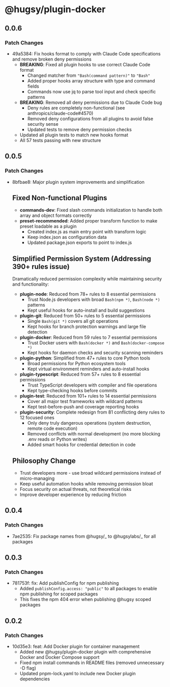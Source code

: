 # @hugsy/plugin-docker

## 0.0.6

### Patch Changes

- 49a5384: Fix hooks format to comply with Claude Code specifications and remove broken deny permissions
  - **BREAKING**: Fixed all plugin hooks to use correct Claude Code format
    - Changed matcher from `"Bash(command pattern)"` to `"Bash"`
    - Added proper hooks array structure with type and command fields
    - Commands now use jq to parse tool input and check specific patterns
  - **BREAKING**: Removed all deny permissions due to Claude Code bug
    - Deny rules are completely non-functional (see anthropics/claude-code#4570)
    - Removed deny configurations from all plugins to avoid false security sense
    - Updated tests to remove deny permission checks
  - Updated all plugin tests to match new hooks format
  - All 57 tests passing with new structure

## 0.0.5

### Patch Changes

- 8bfbae8: Major plugin system improvements and simplification

  ## Fixed Non-functional Plugins
  - **commands-dev**: Fixed slash commands initialization to handle both array and object formats correctly
  - **preset-recommended**: Added proper transform function to make preset loadable as a plugin
    - Created index.js as main entry point with transform logic
    - Keep index.json as configuration data
    - Updated package.json exports to point to index.js

  ## Simplified Permission System (Addressing 390+ rules issue)

  Dramatically reduced permission complexity while maintaining security and functionality:
  - **plugin-node**: Reduced from 78+ rules to 8 essential permissions
    - Trust Node.js developers with broad `Bash(npm *)`, `Bash(node *)` patterns
    - Kept useful hooks for auto-install and build suggestions
  - **plugin-git**: Reduced from 50+ rules to 5 essential permissions
    - Single `Bash(git *)` covers all git operations
    - Kept hooks for branch protection warnings and large file detection
  - **plugin-docker**: Reduced from 59 rules to 7 essential permissions
    - Trust Docker users with `Bash(docker *)` and `Bash(docker-compose *)`
    - Kept hooks for daemon checks and security scanning reminders
  - **plugin-python**: Simplified from 47+ rules to core Python tools
    - Broad permissions for Python ecosystem tools
    - Kept virtual environment reminders and auto-install hooks
  - **plugin-typescript**: Reduced from 57+ rules to 8 essential permissions
    - Trust TypeScript developers with compiler and file operations
    - Kept type-checking hooks before commits
  - **plugin-test**: Reduced from 101+ rules to 14 essential permissions
    - Cover all major test frameworks with wildcard patterns
    - Kept test-before-push and coverage reporting hooks
  - **plugin-security**: Complete redesign from 81 conflicting deny rules to 12 focused ones
    - Only deny truly dangerous operations (system destruction, remote code execution)
    - Removed conflicts with normal development (no more blocking .env reads or Python writes)
    - Added smart hooks for credential detection in code

  ## Philosophy Change
  - Trust developers more - use broad wildcard permissions instead of micro-managing
  - Keep useful automation hooks while removing permission bloat
  - Focus security on actual threats, not theoretical risks
  - Improve developer experience by reducing friction

## 0.0.4

### Patch Changes

- 7ae2535: Fix package names from @hugsy/_ to @hugsylabs/_ for all packages

## 0.0.3

### Patch Changes

- 781753f: fix: Add publishConfig for npm publishing
  - Added `publishConfig.access: "public"` to all packages to enable npm publishing for scoped packages
  - This fixes the npm 404 error when publishing @hugsy scoped packages

## 0.0.2

### Patch Changes

- 10d35e3: feat: Add Docker plugin for container management
  - Added new @hugsy/plugin-docker plugin with comprehensive Docker and Docker Compose support
  - Fixed npm install commands in README files (removed unnecessary -D flag)
  - Updated pnpm-lock.yaml to include new Docker plugin dependencies
